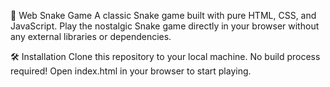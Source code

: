 🐍 Web Snake Game
A classic Snake game built with pure HTML, CSS, and JavaScript. Play the nostalgic Snake game directly in your browser without any external libraries or dependencies.

🛠️ Installation
Clone this repository to your local machine.
No build process required! Open index.html in your browser to start playing.
